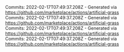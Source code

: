 Commits: 2022-02-17T07:49:37.208Z - Generated via https://github.com/marketplace/actions/artificial-grass
<br>
Commits: 2022-02-17T07:49:37.208Z - Generated via https://github.com/marketplace/actions/artificial-grass
<br>
Commits: 2022-02-17T07:49:37.208Z - Generated via https://github.com/marketplace/actions/artificial-grass
<br>
Commits: 2022-02-17T07:49:37.208Z - Generated via https://github.com/marketplace/actions/artificial-grass
<br>
